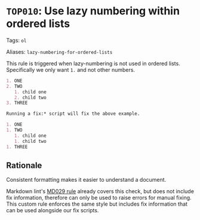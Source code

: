 # `TOP010`: Use lazy numbering within ordered lists

Tags: `ol`

Aliases: `lazy-numbering-for-ordered-lists`

This rule is triggered when lazy-numbering is not used in ordered lists. Specifically we only want `1.` and not other numbers.

```markdown
1. ONE
2. TWO
   1. child one
   2. child two
3. THREE

Running a fix:* script will fix the above example.

1. ONE
1. TWO
   1. child one
   1. child two
1. THREE
```

## Rationale

Consistent formatting makes it easier to understand a document.

Markdown lint's [MD029 rule](https://github.com/DavidAnson/markdownlint/blob/main/doc/md029.md) already covers this check, but does not include fix information, therefore can only be used to raise errors for manual fixing. This custom rule enforces the same style but includes fix information that can be used alongside our fix scripts.
